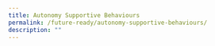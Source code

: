 ```yaml
---
title: Autonomy Supportive Behaviours
permalink: /future-ready/autonomy-supportive-behaviours/
description: ""
---
```

